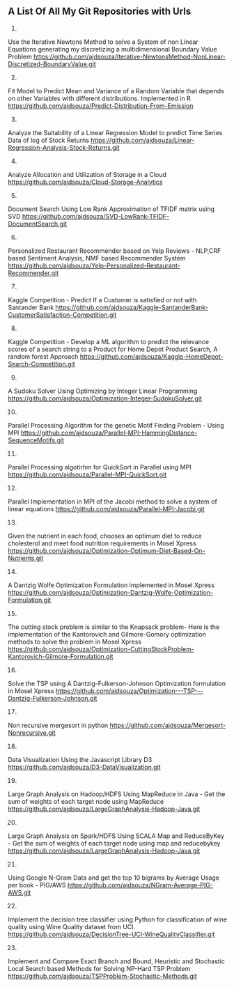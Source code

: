 A List Of All My Git Repositories with Urls
-------------------------------------------

1.
Use the Iterative Newtons Method to solve a System of non Linear Equations generating my discretizing a multidimensional Boundary Value Problem 
https://github.com/ajdsouza/Iterative-NewtonsMethod-NonLinear-Discretized-BoundaryValue.git



2.
Fit Model to Predict Mean and Variance of a Random Variable that depends on other Variables with different distributions. Implemented in R 
https://github.com/ajdsouza/Predict-Distribution-From-Emission



3.
Analyze the Suitability of a Linear Regression Model to predict Time Series Data of log of Stock Returns 
https://github.com/ajdsouza/Linear-Regression-Analysis-Stock-Returns.git

4.
Analyze Allocation and Utilization of Storage in a Cloud
https://github.com/ajdsouza/Cloud-Storage-Analytics


5.
Document Search Using Low Rank Approximation of TFIDF matrix using SVD 
https://github.com/ajdsouza/SVD-LowRank-TFIDF-DocumentSearch.git


6.
Personalized Restaurant Recommender based on Yelp Reviews - NLP,CRF based Sentiment Analysis, NMF based Recommender System
https://github.com/ajdsouza/Yelp-Personalized-Restaurant-Recommender.git

7.
Kaggle Competition - Predict If a Customer is satisfied or not with Santander Bank
https://github.com/ajdsouza/Kaggle-SantanderBank-CustomerSatisfaction-Competition.git


8.
Kaggle Competition - Develop a ML algorithm to predict the relevance scores of a search string to a Product for Home Depot Product Search, A random forest Approach
https://github.com/ajdsouza/Kaggle-HomeDepot-Search-Competition.git


9.
A Sudoku Solver Using Optimizing by Integer Linear Programming
https://github.com/ajdsouza/Optimization-Integer-SudokuSolver.git


10.
Parallel Processing Algorithm for the genetic Motif Finding Problem - Using MPI
https://github.com/ajdsouza/Parallel-MPI-HammingDistance-SequenceMotifs.git



11.
Parallel Processing  algotirhm for QuickSort in Parallel using MPI
https://github.com/ajdsouza/Parallel-MPI-QuickSort.git



12.
Parallel Implementation in MPI of the Jacobi method to solve a system of linear equations
https://github.com/ajdsouza/Parallel-MPI-Jacobi.git


13.
Given the nutrient in each food, chooses an optimum diet to reduce cholesterol and meet food nutrition requirements in Mosel Xpress
https://github.com/ajdsouza/Optimization-Optimum-Diet-Based-On-Nutrients.git



14.
A Dantzig Wolfe Optimization Formulation  implemented in Mosel Xpress
https://github.com/ajdsouza/Optimization-Dantzig-Wolfe-Optimization-Formulation.git



15.
The cutting stock problem is similar to the Knapsack problem- Here is the implementation of the Kantorovich and Gilmore-Gomory optimization methods to solve the problem in Mosel Xpress
https://github.com/ajdsouza/Optimization-CuttingStockProblem-Kantorovich-Gilmore-Formulation.git



16.
Solve the TSP using A Dantzig-Fulkerson-Johnson Optimization formulation in Mosel Xpress
https://github.com/ajdsouza/Optimization---TSP---Dantzig-Fulkerson-Johnson.git


17.
Non recursive mergesort in python
https://github.com/ajdsouza/Mergesort-Nonrecursive.git



18.
Data Visualization Using the Javascript Library D3
https://github.com/ajdsouza/D3-DataVisualization.git




19.
Large Graph Analysis on Hadoop/HDFS Using MapReduce in Java - Get the sum of weights of each target node using MapReduce
https://github.com/ajdsouza/LargeGraphAnalysis-Hadoop-Java.git




20.
Large Graph Analysis on Spark/HDFS Using SCALA Map and ReduceByKey - Get the sum of weights of each target node using map and reducebykey
https://github.com/ajdsouza/LargeGraphAnalysis-Hadoop-Java.git



21.
Using Google N-Gram Data and get the top 10 bigrams by Average Usage per book - PIG/AWS 
https://github.com/ajdsouza/NGram-Average-PIG-AWS.git





22.
Implement the decision tree classifier using Python for classification of wine quality using Wine Quality dataset from UCI. 
https://github.com/ajdsouza/DecisionTree-UCI-WineQualityClassifier.git





23.
Implement and Compare Exact Branch and Bound, Heuristic  and Stochastic Local Search based Methods for Solving NP-Hard TSP Problem
https://github.com/ajdsouza/TSPProblem-Stochastic-Methods.git
